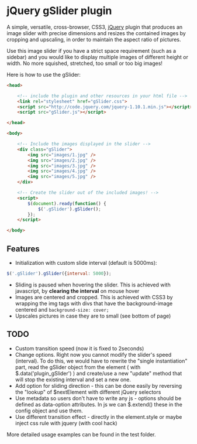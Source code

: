 # jQuery gSlider plugin

A simple, versatile, cross-browser, CSS3, [jQuery](http://jquery.com/) plugin that produces an image slider with precise
dimensions and resizes the contained images by cropping and upscaling, in order to maintain the aspect ratio of pictures.

Use this image slider if you have a strict space requirement (such as a sidebar) and you would like to display multiple
images of different height or width. No more squished, stretched, too small or too big images!

Here is how to use the gSlider:

```html
<head>

    <!-- include the plugin and other resources in your html file -->
    <link rel="stylesheet" href="gSlider.css">
    <script src="http://code.jquery.com/jquery-1.10.1.min.js"></script>
    <script src="gSlider.js"></script>

</head>

<body>

    <!-- Include the images displayed in the slider -->
    <div class="gSlider">
        <img src="images/1.jpg" />
        <img src="images/2.jpg" />
        <img src="images/3.jpg" />
        <img src="images/4.jpg" />
        <img src="images/5.jpg" />
    </div>

    <!-- Create the slider out of the included images! -->
    <script>
        $(document).ready(function() {
            $('.gSlider').gSlider();
        });
    </script>

</body>
```

## Features

* Initialization with custom slide interval (default is 5000ms):
```js
$('.gSlider').gSlider({interval: 5000});
```
* Sliding is paused when hovering the slider. This is achieved with javascript, by **clearing the interval** on mouse hover
* Images are centered and cropped. This is achieved with CSS3 by wrapping the img tags with divs that have the
background-image centered and ```background-size: cover;```
* Upscales pictures in case they are to small (see bottom of page)

## TODO

* Custom transition speed (now it is fixed to 2seconds)
* Change options. Right now you cannot modify the slider's speed (interval). To do this, we would have to
    rewrite the "single instantiation" part, read the gSlider object from the element ( with $.data('plugin_gSlider') )
    and create/use a new "update" method that will stop the existing interval and set a new one.
* Add option for sliding direction - this can be done easily by reversing the "lookup" of $nextElement
    with different jQuery selectors
* Use metadata so users don't have to write any js - options should be defined as data-option attributes.
    In js we can $.extend() these in the config object and use them.
* Use different transition effect - directly in the element.style or maybe inject css rule with jquery (with cool hack)


More detailed usage examples can be found in the test folder.